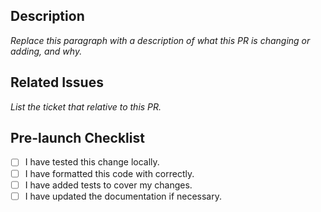 ## Description

*Replace this paragraph with a description of what this PR is changing or adding, and why.*

## Related Issues

*List the ticket that relative to this PR.*

## Pre-launch Checklist

- [ ] I have tested this change locally.
- [ ] I have formatted this code with correctly.
- [ ] I have added tests to cover my changes.
- [ ] I have updated the documentation if necessary.
